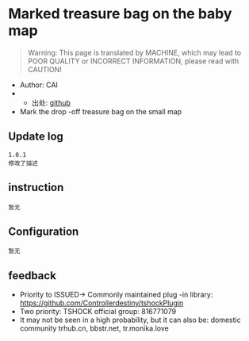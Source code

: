 # Marked treasure bag on the baby map

> Warning: This page is translated by MACHINE, which may lead to POOR QUALITY or INCORRECT INFORMATION, please read with CAUTION!


- Author: CAI
- - 出处: [github](https://github.com/THEXN/CaiPlugins) 
- Mark the drop -off treasure bag on the small map
## Update log

```
1.0.1
修改了描述
```
## instruction

```
暂无
```

## Configuration

```
暂无
```
## feedback
- Priority to ISSUED-> Commonly maintained plug -in library: https://github.com/Controllerdestiny/tshockPlugin
- Two priority: TSHOCK official group: 816771079
- It may not be seen in a high probability, but it can also be: domestic community trhub.cn, bbstr.net, tr.monika.love